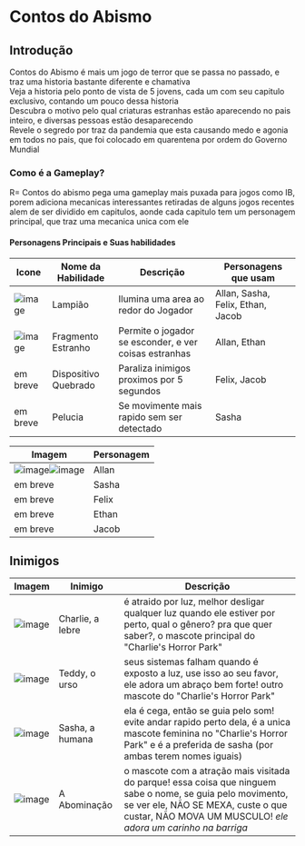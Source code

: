 # Contos do Abismo

## Introdução
Contos do Abismo é mais um jogo de terror que se passa no passado, e traz uma historia bastante diferente e chamativa</br>
Veja a historia pelo ponto de vista de 5 jovens, cada um com seu capitulo exclusivo, contando um pouco dessa historia</br>
Descubra o motivo pelo qual criaturas estranhas estão aparecendo no pais inteiro, e diversas pessoas estão desaparecendo</br>
Revele o segredo por traz da pandemia que esta causando medo e agonia em todos no pais, que foi colocado em quarentena por ordem do Governo Mundial

### Como é a Gameplay?
R= Contos do abismo pega uma gameplay mais puxada para jogos como IB, porem adiciona mecanicas interessantes retiradas de alguns jogos recentes</br>
alem de ser dividido em capitulos, aonde cada capitulo tem um personagem principal, que traz uma mecanica unica com ele</br>

#### Personagens Principais e Suas habilidades
| Icone | Nome da Habilidade | Descrição | Personagens que usam |
|--- | --- | --- | --- |
| ![image](https://github.com/GaryLickt/codigos/assets/70419113/6bc5437f-6748-4897-8b8b-d5044d5956db) | Lampião | Ilumina uma area ao redor do Jogador | Allan, Sasha, Felix, Ethan, Jacob |
| ![image](https://github.com/GaryLickt/codigos/assets/70419113/08476bff-f2ca-4b1c-912e-bf97dd7c974e) | Fragmento Estranho | Permite o jogador se esconder, e ver coisas estranhas | Allan, Ethan |
| em breve | Dispositivo Quebrado | Paraliza inimigos proximos por 5 segundos | Felix, Jacob |
| em breve | Pelucia | Se movimente mais rapido sem ser detectado | Sasha |  

| Imagem | Personagem |
| --- | --- |
| ![image](https://github.com/GaryLickt/codigos/assets/70419113/c04b7c48-2bef-43f6-8168-f109285e1e63)![image](https://github.com/GaryLickt/codigos/assets/70419113/f88563f9-c039-4c13-8f3f-0bd097838b37) | Allan |
| em breve | Sasha |
| em breve | Felix |
| em breve | Ethan |
| em breve | Jacob |
## Inimigos
| Imagem | Inimigo | Descrição |
| --- | --- | --- |
| ![image](https://github.com/GaryLickt/codigos/assets/70419113/9e75daab-d623-4fb3-a0d1-a05a9a8c5e08) | Charlie, a lebre | é atraido por luz, melhor desligar qualquer luz quando ele estiver por perto, qual o gênero? pra que quer saber?, o mascote principal do "Charlie's Horror Park" |
| ![image](https://github.com/GaryLickt/codigos/assets/70419113/3a6f06b5-fa88-4f5d-ba60-327b1c5840e1) | Teddy, o urso | seus sistemas falham quando é exposto a luz, use isso ao seu favor, ele adora um abraço bem forte! outro mascote do "Charlie's Horror Park" | 
| ![image](https://github.com/GaryLickt/codigos/assets/70419113/7dd1a269-b632-4212-9a04-f5c35131359f) | Sasha, a humana | ela é cega, então se guia pelo som! evite andar rapido perto dela, é a unica mascote feminina no "Charlie's Horror Park" e é a preferida de sasha (por ambas terem nomes iguais) |
| ![image](https://github.com/GaryLickt/codigos/assets/70419113/e15b36e0-d8fc-416d-97ba-7ce061fc8294) | A Abominação | o mascote com a atração mais visitada do parque! essa coisa que ninguem sabe o nome, se guia pelo movimento, se ver ele, NÃO SE MEXA, custe o que custar, NÃO MOVA UM MUSCULO! *ele adora um carinho na barriga* |



